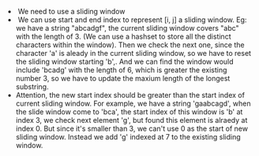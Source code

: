 -  We need to use a sliding window
-  We can use start and end index to represent [i, j] a sliding window. Eg: we have a string "abcadgf", the current sliding window covers "abc" with the length of 3. (We can use a hashset to store all the distinct characters within the window). Then we check the next one, since the character 'a' is aleady in the current sliding window, so we have to reset the sliding window starting 'b',. And we can find the window would include 'bcadg' with the length of 6, which is greater the existing number 3, so we have to update the maxium length of the longest substring.
- Attention, the new start index should be greater than the start index of current sliding window. For example, we have a string 'gaabcagd', when the slide window come to 'bca', the start index of this window is 'b' at index 3, we check next element 'g', but found this element  is alraedy at index 0. But since it's smaller than 3, we can't use 0 as the start of new sliding window. Instead we add 'g' indexed at 7 to the existing sliding window.